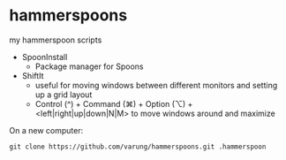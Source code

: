 # hammerspoons
my hammerspoon scripts

- SpoonInstall
  - Package manager for Spoons
- ShiftIt
  - useful for moving windows between different monitors and setting up a grid layout
  - Control (^) + Command (⌘) +  Option (⌥) + <left|right|up|down|N|M> to move windows around and maximize
  

On a new computer:
```
git clone https://github.com/varung/hammerspoons.git .hammerspoon
```

